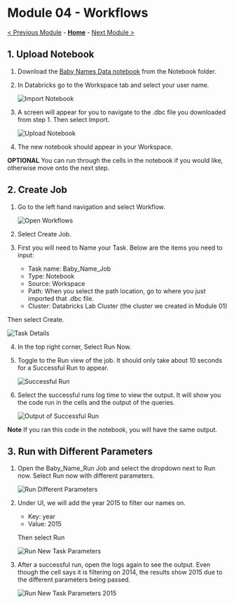 # Module 04 - Workflows

[< Previous Module](../Modules/module03.md) - **[Home](../README.md)** - [Next Module >](../Modules/module05.md)


## 1. Upload Notebook
1. Download the [Baby Names Data notebook](../Notebooks/Baby%20Names%20Data.dbc) from the Notebook folder. 
2. In Databricks go to the Workspace tab and select your user name.

    ![Import Notebook](../Images/Module04/importnotebook.png)

3. A screen will appear for you to navigate to the .dbc file you downloaded from step 1. Then select Import.

    ![Upload Notebook](../Images/Module04/uploadnotebook.png)

4. The new notebook should appear in your Workspace. 

**OPTIONAL** You can run through the cells in the notebook if you would like, otherwise move onto the next step.

## 2. Create Job
1. Go to the left hand navigation and select Workflow.

    ![Open Workflows](../Images/Module04/workflow.png)
2. Select Create Job.
3. First you will need to Name your Task. Below are the items you need to input:
    * Task name: Baby_Name_Job
    * Type: Notebook
    * Source: Workspace
    * Path: When you select the path location, go to where you just imported that .dbc file.
    * Cluster: Databricks Lab Cluster (the cluster we created in Module 01)

Then select Create.

![Task Details](../Images/Module04/tasksetup.png)

4. In the top right corner, Select Run Now.
5. Toggle to the Run view of the job. It should only take about 10 seconds for a Successful Run to appear.

    ![Successful Run](../Images/Module04/successfulrun.png)

6. Select the successful runs log time to view the output. It will show you the code run in the cells and the output of the queries.

    ![Output of Successful Run](../Images/Module04/outputtask.png)

**Note** If you ran this code in the notebook, you will have the same output.

## 3. Run with Different Parameters
1. Open the Baby_Name_Run Job and select the dropdown next to Run now. Select Run now with different parameters.

    ![Run Different Parameters](../Images/Module04/diffparameters.png)

2. Under UI, we will add the year 2015 to filter our names on.
    * Key: year
    * Value: 2015

    Then select Run

    ![Run New Task Parameters](../Images/Module04/runnewparam.png)

3. After a successful run, open the logs again to see the output. Even though the cell says it is filtering on 2014, the results show 2015 due to the different parameters being passed.

    ![Run New Task Parameters 2015](../Images/Module04/2015output.png)